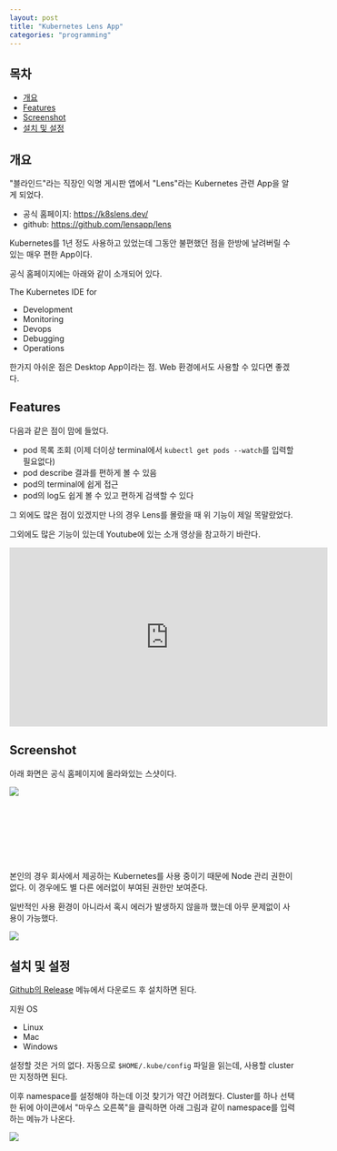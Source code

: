 ```yaml
---
layout: post
title: "Kubernetes Lens App"
categories: "programming"
---
```


## 목차

- [개요](#개요)
- [Features](#features)
- [Screenshot](#screenshot)
- [설치 및 설정](#설치-및-설정)

## 개요

"블라인드"라는 직장인 익명 게시판 앱에서 "Lens"라는 Kubernetes 관련 App을 알게 되었다.

- 공식 홈페이지: https://k8slens.dev/
- github: https://github.com/lensapp/lens

Kubernetes를 1년 정도 사용하고 있었는데 그동안 불편했던 점을 한방에 날려버릴 수 있는 매우 편한 App이다.

공식 홈페이지에는 아래와 같이 소개되어 있다.

The Kubernetes IDE for

- Development
- Monitoring
- Devops
- Debugging
- Operations

한가지 아쉬운 점은 Desktop App이라는 점. Web 환경에서도 사용할 수 있다면 좋겠다.

## Features

다음과 같은 점이 맘에 들었다.

- pod 목록 조회 (이제 더이상 terminal에서 `kubectl get pods --watch`를 입력할 필요없다)
- pod describe 결과를 편하게 볼 수 있음
- pod의 terminal에 쉽게 접근
- pod의 log도 쉽게 볼 수 있고 편하게 검색할 수 있다

그 외에도 많은 점이 있겠지만 나의 경우 Lens를 몰랐을 때 위 기능이 제일 목말랐었다.

그외에도 많은 기능이 있는데 Youtube에 있는 소개 영상을 참고하기 바란다.

<iframe width="560" height="315" src="https://www.youtube.com/embed/eeDwdVXattc" frameborder="0" allow="accelerometer; autoplay; clipboard-write; encrypted-media; gyroscope; picture-in-picture" allowfullscreen></iframe>

## Screenshot

아래 화면은 공식 홈페이지에 올라와있는 스샷이다.

<img src="https://i.imgur.com/8o7oh3X.png" />

<BR> <BR> <BR> <BR> <BR> <BR>

본인의 경우 회사에서 제공하는 Kubernetes를 사용 중이기 때문에 Node 관리 권한이 없다. 이 경우에도 별 다른 에러없이 부여된 권한만 보여준다.

일반적인 사용 환경이 아니라서 혹시 에러가 발생하지 않을까 했는데 아무 문제없이 사용이 가능했다.

<img src="https://i.imgur.com/ftkNlAY.png" />

## 설치 및 설정

[Github의 Release](https://github.com/lensapp/lens/releases/) 메뉴에서 다운로드 후 설치하면 된다.

지원 OS

- Linux
- Mac
- Windows

설정할 것은 거의 없다. 자동으로 `$HOME/.kube/config` 파일을 읽는데, 사용할 cluster만 지정하면 된다.

이후 namespace를 설정해야 하는데 이것 찾기가 약간 어려웠다. Cluster를 하나 선택한 뒤에 아이콘에서 "마우스 오른쪽"을 클릭하면 아래 그림과 같이 namespace를 입력하는 메뉴가 나온다.

<img src="https://i.imgur.com/VpThP8J.png" />
